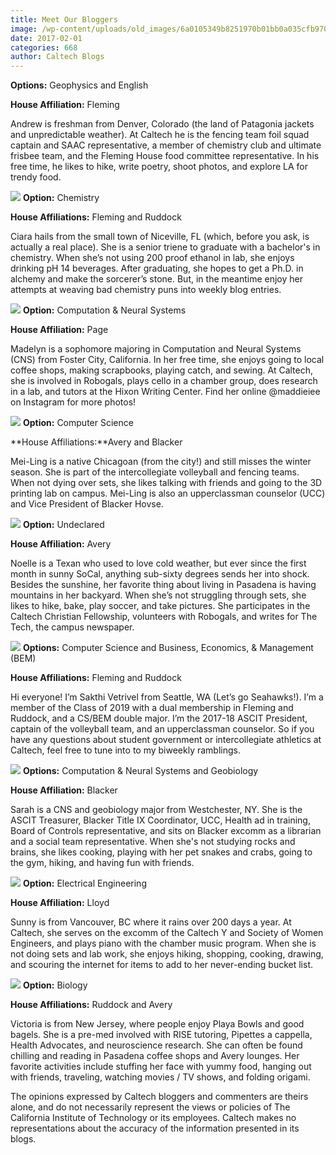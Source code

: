 ```yaml
---
title: Meet Our Bloggers
image: /wp-content/uploads/old_images/6a0105349b8251970b01bb0a035cfb970d.jpg
date: 2017-02-01
categories: 668
author: Caltech Blogs
---
```



**Options:** Geophysics and English

**House Affiliation:** Fleming

Andrew is freshman from Denver, Colorado (the land of Patagonia jackets and unpredictable weather). At Caltech he is the fencing team foil squad captain and SAAC representative, a member of chemistry club and ultimate frisbee team, and the Fleming House food committee representative. In his free time, he likes to hike, write poetry, shoot photos, and explore LA for trendy food.


![](/old_images/6a0105349b8251970b01b8d2a88266970c.jpg)
**Option:** Chemistry

**House Affiliations:** Fleming and Ruddock

Ciara hails from the small town of Niceville, FL (which, before you ask, is actually a real place). She is a senior triene to graduate with a bachelor's in chemistry. When she’s not using 200 proof ethanol in lab, she enjoys drinking pH 14 beverages. After graduating, she hopes to get a Ph.D. in alchemy and make the sorcerer’s stone. But, in the meantime enjoy her attempts at weaving bad chemistry puns into weekly blog entries.




![](/old_images/6a0105349b8251970b01bb09a8020d970d.jpg)
**Option:** Computation &amp; Neural Systems

**House Affiliation:** Page

Madelyn is a sophomore majoring in Computation and Neural Systems (CNS) from Foster City, California. In her free time, she enjoys going to local coffee shops, making scrapbooks, playing catch, and sewing. At Caltech, she is involved in Robogals, plays cello in a chamber group, does research in a lab, and tutors at the Hixon Writing Center. Find her online @maddieiee on Instagram for more photos!




![](/old_images/6a0105349b8251970b01b8d28f2911970c.jpg)
**Option:** Computer Science

**House Affiliations:**Avery and Blacker

Mei-Ling is a native Chicagoan (from the city!) and still misses the winter season. She is part of the intercollegiate volleyball and fencing teams. When not dying over sets, she likes talking with friends and going to the 3D printing lab on campus. Mei-Ling is also an upperclassman counselor (UCC) and Vice President of Blacker Hovse.




![](/old_images/6a0105349b8251970b01b7c904de9f970b.jpg)
**Option:** Undeclared

**House Affiliation:** Avery

Noelle is a Texan who used to love cold weather, but ever since the first month in sunny SoCal, anything sub-sixty degrees sends her into shock. Besides the sunshine, her favorite thing about living in Pasadena is having mountains in her backyard. When she’s not struggling through sets, she likes to hike, bake, play soccer, and take pictures. She participates in the Caltech Christian Fellowship, volunteers with Robogals, and writes for The Tech, the campus newspaper.




![](/old_images/6a0105349b8251970b01bb09a80231970d.jpg)
**Options:** Computer Science and Business, Economics, &amp; Management (BEM)

**House Affiliations:** Fleming and Ruddock

Hi everyone! I’m Sakthi Vetrivel from Seattle, WA (Let’s go Seahawks!). I’m a member of the Class of 2019 with a dual membership in Fleming and Ruddock, and a CS/BEM double major. I’m the 2017-18 ASCIT President, captain of the volleyball team, and an upperclassman counselor. So if you have any questions about student government or intercollegiate athletics at Caltech, feel free to tune into to my biweekly ramblings.




![](/old_images/6a0105349b8251970b01b8d290aecf970c.jpg)
**Options:** Computation &amp; Neural Systems and Geobiology

**House Affiliation:** Blacker

Sarah is a CNS and geobiology major from Westchester, NY. She is the ASCIT Treasurer, Blacker Title IX Coordinator, UCC, Health ad in training, Board of Controls representative, and sits on Blacker excomm as a librarian and a social team representative. When she's not studying rocks and brains, she likes cooking, playing with her pet snakes and crabs, going to the gym, hiking, and having fun with friends.




![](/old_images/6a0105349b8251970b01b7c904dead970b.jpg)
**Option:** Electrical Engineering

**House Affiliation:** Lloyd

Sunny is from Vancouver, BC where it rains over 200 days a year. At Caltech, she serves on the excomm of the Caltech Y and Society of Women Engineers, and plays piano with the chamber music program. When she is not doing sets and lab work, she enjoys hiking, shopping, cooking, drawing, and scouring the internet for items to add to her never-ending bucket list.




![](/old_images/6a0105349b8251970b0224df318f35200b.jpg)
**Option:** Biology

**House Affiliations:** Ruddock and Avery

Victoria is from New Jersey, where people enjoy Playa Bowls and good bagels. She is a pre-med involved with RISE tutoring, Pipettes a cappella, Health Advocates, and neuroscience research. She can often be found chilling and reading in Pasadena coffee shops and Avery lounges. Her favorite activities include stuffing her face with yummy food, hanging out with friends, traveling, watching movies / TV shows, and folding origami.


The opinions expressed by Caltech bloggers and commenters are theirs alone, and do not necessarily represent the views or policies of The California Institute of Technology or its employees. Caltech makes no representations about the accuracy of the information presented in its blogs.

